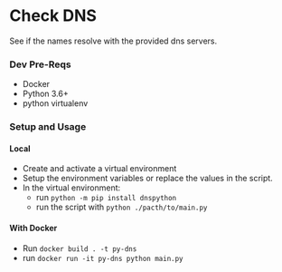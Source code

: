 # Check DNS
See if the names resolve with the provided dns servers. 

### Dev Pre-Reqs
- Docker
- Python 3.6+
- python virtualenv

### Setup and Usage
#### Local
- Create and activate a virtual environment
- Setup the environment variables or replace the values in the script.
- In the virtual environment:
    - run ```python -m pip install dnspython```
    - run the script with ```python ./pacth/to/main.py```
    
#### With Docker
- Run ```docker build . -t py-dns```
- run ```docker run -it py-dns python main.py```
    

